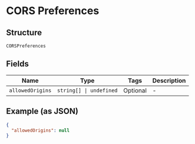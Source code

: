 
# CORS Preferences

## Structure

`CORSPreferences`

## Fields

| Name | Type | Tags | Description |
|  --- | --- | --- | --- |
| `allowedOrigins` | `string[] \| undefined` | Optional | - |

## Example (as JSON)

```json
{
  "allowedOrigins": null
}
```

